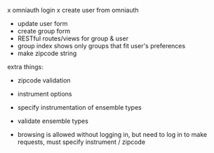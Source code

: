x omniauth login
x create user from omniauth
- update user form
- create group form
- RESTful routes/views for group & user
- group index shows only groups that fit user's preferences
- make zipcode string





extra things:
- zipcode validation
- instrument options
- specify instrumentation of ensemble types
- validate ensemble types

- browsing is allowed without logging in, but need to log in to make requests, must specify instrument / zipcode